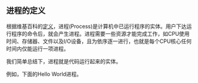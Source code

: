 
## 进程的定义

根据维基百科的[定义](http://zh.wikipedia.org/wiki/%E8%A1%8C%E7%A8%8B)，进程(Process)是计算机中已运行程序的实体。用户下达运行程序的命令后，就会产生进程。进程需要一些资源才能完成工作，如CPU使用时间、存储器、文件以及I/O设备，且为依序逐一进行，也就是每个CPU核心任何时间内仅能运行一项进程。

我们简单总结下，进程就是代码运行起来的实体。

例如，下面的Hello World进程。
